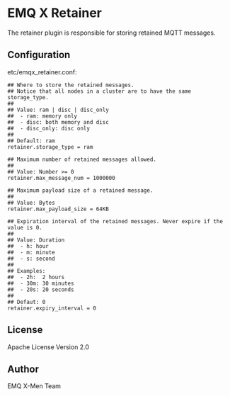
EMQ X Retainer
==============

The retainer plugin is responsible for storing retained MQTT messages.

Configuration
-------------

etc/emqx_retainer.conf:

```
## Where to store the retained messages.
## Notice that all nodes in a cluster are to have the same storage_type.
##
## Value: ram | disc | disc_only
##  - ram: memory only
##  - disc: both memory and disc
##  - disc_only: disc only
##
## Default: ram
retainer.storage_type = ram

## Maximum number of retained messages allowed.
##
## Value: Number >= 0
retainer.max_message_num = 1000000

## Maximum payload size of a retained message.
##
## Value: Bytes
retainer.max_payload_size = 64KB

## Expiration interval of the retained messages. Never expire if the value is 0.
##
## Value: Duration
##  - h: hour
##  - m: minute
##  - s: second
##
## Examples:
##  - 2h:  2 hours
##  - 30m: 30 minutes
##  - 20s: 20 seconds
##
## Defaut: 0
retainer.expiry_interval = 0
```

License
-------

Apache License Version 2.0

Author
------

EMQ X-Men Team

